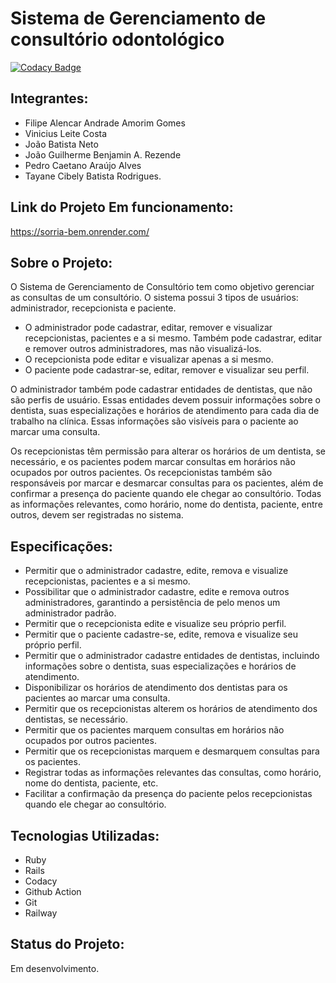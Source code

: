 # Sistema de Gerenciamento de consultório odontológico

[![Codacy Badge](https://app.codacy.com/project/badge/Grade/9e7d6f036efa4199894c6cde4edaa4a9)](https://app.codacy.com/gh/SorriaBem/SorriaBem/dashboard?utm_source=gh&utm_medium=referral&utm_content=&utm_campaign=Badge_grade)

## Integrantes:
- Filipe Alencar Andrade Amorim Gomes
- Vinicius Leite Costa
- João Batista Neto
- João Guilherme Benjamin A. Rezende
- Pedro Caetano Araújo Alves
- Tayane Cibely Batista Rodrigues.

## Link do Projeto Em funcionamento:
https://sorria-bem.onrender.com/

## Sobre o Projeto:
O Sistema de Gerenciamento de Consultório tem como objetivo gerenciar as consultas de um consultório. O sistema possui 3 tipos de usuários: administrador, recepcionista e paciente. 

- O administrador pode cadastrar, editar, remover e visualizar recepcionistas, pacientes e a si mesmo. Também pode cadastrar, editar e remover outros administradores, mas não visualizá-los.
- O recepcionista pode editar e visualizar apenas a si mesmo.
- O paciente pode cadastrar-se, editar, remover e visualizar seu perfil.

O administrador também pode cadastrar entidades de dentistas, que não são perfis de usuário. Essas entidades devem possuir informações sobre o dentista, suas especializações e horários de atendimento para cada dia de trabalho na clínica. Essas informações são visíveis para o paciente ao marcar uma consulta.

Os recepcionistas têm permissão para alterar os horários de um dentista, se necessário, e os pacientes podem marcar consultas em horários não ocupados por outros pacientes. Os recepcionistas também são responsáveis por marcar e desmarcar consultas para os pacientes, além de confirmar a presença do paciente quando ele chegar ao consultório. Todas as informações relevantes, como horário, nome do dentista, paciente, entre outros, devem ser registradas no sistema.

## Especificações:
- Permitir que o administrador cadastre, edite, remova e visualize recepcionistas, pacientes e a si mesmo.
- Possibilitar que o administrador cadastre, edite e remova outros administradores, garantindo a persistência de pelo menos um administrador padrão.
- Permitir que o recepcionista edite e visualize seu próprio perfil.
- Permitir que o paciente cadastre-se, edite, remova e visualize seu próprio perfil.
- Permitir que o administrador cadastre entidades de dentistas, incluindo informações sobre o dentista, suas especializações e horários de atendimento.
- Disponibilizar os horários de atendimento dos dentistas para os pacientes ao marcar uma consulta.
- Permitir que os recepcionistas alterem os horários de atendimento dos dentistas, se necessário.
- Permitir que os pacientes marquem consultas em horários não ocupados por outros pacientes.
- Permitir que os recepcionistas marquem e desmarquem consultas para os pacientes.
- Registrar todas as informações relevantes das consultas, como horário, nome do dentista, paciente, etc.
- Facilitar a confirmação da presença do paciente pelos recepcionistas quando ele chegar ao consultório.

## Tecnologias Utilizadas:
- Ruby
- Rails
- Codacy
- Github Action
- Git
- Railway

## Status do Projeto:
Em desenvolvimento.
